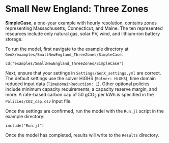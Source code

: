 # Small New England: Three Zones

**SimpleCase**, a one-year example with hourly resolution, contains zones representing Massachusetts, Connecticut, and Maine. The ten represented resources include only natural gas, solar PV, wind, and lithium-ion battery storage.

To run the model, first navigate to the example directory at `GenX/examples/SmallNewEngland_ThreeZones/SimpleCase`:

`cd("examples/SmallNewEngland_ThreeZones/SimpleCase")`
   
Next, ensure that your settings in `Settings/GenX_settings.yml` are correct. The default settings use the solver HiGHS (`Solver: HiGHS`), time domain reduced input data (`TimeDomainReduction: 1`). Other optional policies include minimum capacity requirements, a capacity reserve margin, and more. A rate-based carbon cap of 50 gCO<sub>2</sub> per kWh is specified in the `Policies/CO2_cap.csv` input file.

Once the settings are confirmed, run the model with the `Run.jl` script in the example directory:

`include("Run.jl")`

Once the model has completed, results will write to the `Results` directory.
